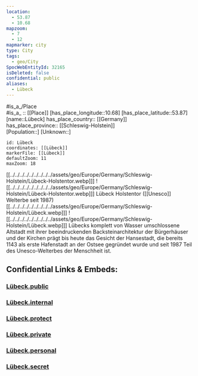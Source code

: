 ```yaml
---
location:
  - 53.87
  - 10.68
mapzoom:
  - 7
  - 12
mapmarker: city
type: City
tags:
  - geo/City
SpocWebEntityId: 32165
isDeleted: false
confidential: public
aliases:
  - Lübeck
---
```


#is_a_/Place  
#is_a_ :: [[Place]] 
[has_place_longitude::10.68] 
[has_place_latitude::53.87] 
[name::Lübeck] 
has_place_country:: [[Germany]]  
has_place_province:: [[Schleswig-Holstein]]  
[Population::] 
[Unknown::] 


```leaflet
id: Lübeck
coordinates: [[Lübeck]] 
markerFile: [[Lübeck]] 
defaultZoom: 11 
maxZoom: 18
```

[[../../../../../../../../../assets/geo/Europe/Germany/Schleswig-Holstein/Lübeck-Holstentor.webp]]] ![[../../../../../../../../../assets/geo/Europe/Germany/Schleswig-Holstein/Lübeck-Holstentor.webp]]] 
Lübeck Holstentor ([[Unesco]] Welterbe seit 1987)
[[../../../../../../../../../assets/geo/Europe/Germany/Schleswig-Holstein/Lübeck.webp]]] ![[../../../../../../../../../assets/geo/Europe/Germany/Schleswig-Holstein/Lübeck.webp]]]
Lübecks komplett von Wasser umschlossene Altstadt 
mit ihrer beeindruckenden Backsteinarchitektur der Bürgerhäuser und der Kirchen 
prägt bis heute das Gesicht der Hansestadt, 
die bereits 1143 als erste Hafenstadt an der Ostsee gegründet wurde 
und seit 1987 Teil des Unesco-Welterbes der Menschheit ist. 


## Confidential Links & Embeds: 

### [Lübeck.public](/_public/\Earth\Continent\Europe\Europe~Central\Germany\Germany~West\Schleswig-Holstein\counties~SHLübeck.public.md) 

### [Lübeck.internal](/_internal/\Earth\Continent\Europe\Europe~Central\Germany\Germany~West\Schleswig-Holstein\counties~SHLübeck.internal.md) 

### [Lübeck.protect](/_protect/\Earth\Continent\Europe\Europe~Central\Germany\Germany~West\Schleswig-Holstein\counties~SHLübeck.protect.md) 

### [Lübeck.private](/_private/\Earth\Continent\Europe\Europe~Central\Germany\Germany~West\Schleswig-Holstein\counties~SHLübeck.private.md) 

### [Lübeck.personal](/_personal/\Earth\Continent\Europe\Europe~Central\Germany\Germany~West\Schleswig-Holstein\counties~SHLübeck.personal.md) 

### [Lübeck.secret](/_secret/\Earth\Continent\Europe\Europe~Central\Germany\Germany~West\Schleswig-Holstein\counties~SHLübeck.secret.md)

